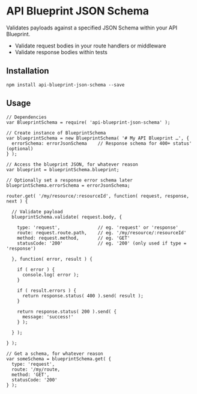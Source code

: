 # API Blueprint JSON Schema

Validates payloads against a specified JSON Schema within your API Blueprint.

* Validate request bodies in your route handlers or middleware
* Validate response bodies within tests

## Installation

    npm install api-blueprint-json-schema --save

## Usage

    // Dependencies
    var BlueprintSchema = require( 'api-blueprint-json-schema' );

    // Create instance of BlueprintSchema
    var blueprintSchema = new BlueprintSchema( '# My API Blueprint …', {
      errorSchema: errorJsonSchema    // Response schema for 400+ status' (optional)
    } );

    // Access the blueprint JSON, for whatever reason
    var blueprint = blueprintSchema.blueprint;

    // Optionally set a response error schema later
    blueprintSchema.errorSchema = errorJsonSchema;

    router.get( '/my/resource/:resourceId', function( request, response, next ) {

      // Validate payload
      blueprintSchema.validate( request.body, {

        type: 'request',              // eg. 'request' or 'response'
        route: request.route.path,    // eg. '/my/resource/:resourceId'
        method: request.method,       // eg. 'GET'
        statusCode: '200'             // eg. '200' (only used if type = 'response')

      }, function( error, result ) {

        if ( error ) {
          console.log( error );
        }

        if ( result.errors ) {
          return response.status( 400 ).send( result );
        }

        return response.status( 200 ).send( {
          message: 'success!'
        } );

      } );

    } );

    // Get a schema, for whatever reason
    var someSchema = blueprintSchema.get( {
      type: 'request',
      route: '/my/route,
      method: 'GET',
      statusCode: '200'
    } );
